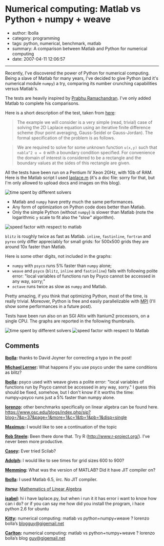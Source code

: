 # Numerical computing: Matlab vs Python + numpy + weave

- author: lbolla
- category: programming
- tags: python, numerical, benchmark, matlab
- summary: A comparison between Matlab and Python for numerical computing
- date: 2007-04-11 12:06:57

----------------

Recently, I've discovered the power of Python for numerical computing. Being a
slave of Matlab for many years, I've decided to give Python (and it's numerical
module `numpy`) a try, comparing its number crunching capabilities versus
Matlab's.

The tests are heavily inspired by [Prabhu Ramachandran][1]. I've
only added Matlab to complete his comparisons.

Here is a short description of
the test, taken from [here][1]: 

> The example we will consider is a very simple (read, trivial) case of solving
> the 2D Laplace equation using an iterative finite difference scheme (four
> point averaging, Gauss-Seidel or Gauss-Jordan).  The formal specification of
> the problem is as follows.

> We are required to solve for some unknown function
> `u(x,y)` such that `nabla^2 u = 0` with a boundary condition specified. For
> convenience the domain of interest is considered to be a rectangle and the
> boundary values at the sides of this rectangle are given.

All the tests have been run on a Pentium IV Xeon 2GHz, with 1Gb of RAM. Here is the Matlab script I used [laplace.m][2] (it's a doc file: sorry for that, but
I'm only allowed to upload docs and images on this blog).

![time spent by different solvers][3]

* Matlab and `numpy` have pretty much the same performances.
* Any form of optimization on Python code does better than Matlab.
* Only the simple Python (without `numpy`) is slower than Matlab (note the logarithmic `y`
scale to fit also the "slow" algorithm).

![speed factor with respect to matlab][4]

`blitz` is roughly twice as fast as Matlab. `inline`, `fastinline`,
`fortran` and `pyrex` only differ appreciably for small grids: for 500x500 grids
they are around 10x faster than Matlab.

Here is some other digits, not included in the graphs: 

  * `numpy` with `psyco` runs 5% faster than `numpy` alone;
  * `weave` and `psyco` (`blitz`, `inline` and `fastinline`) fails with
    following polite error: "local variables of functions run by Psyco cannot
    be accessed in any way, sorry;"
  * `octave` runs twice as slow as `numpy` and Matlab.

Pretty amazing, if you think that optimizing Python, most of the time, is
really trivial. Moreover, Python is free and easily parallelizable with
[MPI][5] (I'll show some performances in a future post).

Tests have been run
also on an SGI Altix with Itanium2 processors, on a single CPU. The graphs are
reported in the following thumbnails.

![time spent by different solvers][6]
![speed factor with respect to Matlab][7]

   [1]: http://www.scipy.org/PerformancePython (performance python)
   [2]: http://lbolla.info/blog/wp-content/uploads/2007/04/laplacem.doc (laplace.m)
   [3]: http://lbolla.info/blog/wp-content/uploads/2007/04/time.png
   [4]: http://lbolla.info/blog/wp-content/uploads/2007/04/factor.png
   [5]: http://mpi4py.scipy.org/
   [6]: http://lbolla.info/blog/wp-content/uploads/2007/04/pico_time.png
   [7]: http://lbolla.info/blog/wp-content/uploads/2007/04/pico_factor.png

## Comments

**[lbolla](#13 "2007-04-11 13:45:52"):** thanks to David Joyner for correcting a typo in the post!

**[Michael Lerner](#14 "2007-04-11 18:32:52"):** What happens if you use psyco under the same conditions as blitz?

**[lbolla](#15 "2007-04-18 11:35:23"):** psyco used with weave gives a polite error: "local variables of functions run by Psyco cannot be accessed in any way, sorry." I guess this should be fixed, somehow, but I don't know if it worths the time: numpy+psyco runs just a 5% faster than numpy alone.

**[lorenzo](#16 "2007-09-07 17:05:53"):** other benchmarks specifically on linear algebra can be found here. https://www.osc.edu/blogs/index.php/sip?blog=7&p=37&page=1&more=1&c=1&tb=1&pb=1&disp=single

**[Maximus](#17 "2007-12-20 08:00:11"):** I would like to see a continuation of the topic

**[Rob Steele](#19 "2008-03-06 19:28:05"):** Been there done that. Try R (http://www.r-project.org/). I've never been more productive.

**[Casey](#20 "2008-03-06 22:03:21"):** Ever tried Scilab?

**[Adolph](#21 "2008-03-12 17:36:11"):** I would like to see times for grid sizes 600 to 900?

**[Memming](#22 "2008-07-29 14:54:11"):** What was the version of MATLAB? Did it have JIT compiler on?

**[lbolla](#23 "2008-07-29 15:41:58"):** I used Matlab 6.5, iirc. No JIT compiler.

**[itsrsu](#25 "2009-10-10 10:48:08"):** [ Mathematics of Linear Algebra ][1]

   [1]: http://linearalgebra21.blogspot.com

**[isabel](#26 "2010-02-24 02:54:14"):** hi i have laplace.py, but when i run it it has error i want to know how can i do? or if you can say me how did you install the program, i hace python 2.6 for ubuntu

**[Kitty](#27 "2010-05-28 08:17:22"):** numerical computing: matlab vs python+numpy+weave ? lorenzo bolla’s blogguy@gigemail.net

**[Carlton](#28 "2010-06-02 08:57:26"):** numerical computing: matlab vs python+numpy+weave ? lorenzo bolla’s blog guy@gigemail.net

